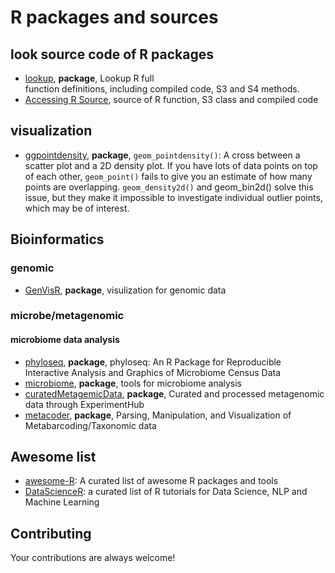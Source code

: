 # R packages and sources


## look source code of R packages

- [lookup](https://github.com/jimhester/lookup), **package**, Lookup R full  
  function definitions, including compiled code, S3 and S4 methods.
- [Accessing R Source](https://github.com/jennybc/access-r-source), source of R
  function, S3 class and compiled code
  
## visualization

- [ggpointdensity](https://github.com/LKremer/ggpointdensity), **package**, 
  `geom_pointdensity()`: A cross between a scatter plot and a 2D density plot. 
  If you have lots of data points on top of each other, `geom_point()` fails to 
  give you an estimate of how many points are overlapping. `geom_density2d()` and
  geom_bin2d() solve this issue, but they make it impossible to investigate 
  individual outlier points, which may be of interest.


## Bioinformatics

### genomic

- [GenVisR](https://github.com/griffithlab/GenVisR/issues), **package**,
  visulization for genomic data

### microbe/metagenomic

#### microbiome data analysis

- [phyloseq](https://github.com/joey711/phyloseq), **package**, phyloseq: An R 
  Package for Reproducible Interactive Analysis and Graphics of Microbiome Census
  Data
- [microbiome](https://github.com/microbiome/microbiome), **package**, tools for
  microbiome analysis
- [curatedMetagemicData](https://github.com/waldronlab/curatedMetagenomicData), 
  **package**, Curated and processed metagenomic data through ExperimentHub 
- [metacoder](https://github.com/grunwaldlab/metacoder), **package**, Parsing, Manipulation, and Visualization of Metabarcoding/Taxonomic data

## Awesome list

- [awesome-R](https://github.com/qinwf/awesome-R): A curated list of awesome R 
  packages and tools
- [DataScienceR](https://github.com/ujjwalkarn/DataScienceR): a curated list of R
  tutorials for Data Science, NLP and Machine Learning

## Contributing

Your contributions are always welcome!
